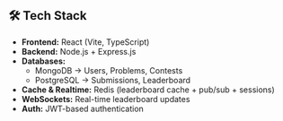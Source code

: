 ## 🛠️ Tech Stack
- **Frontend:** React (Vite, TypeScript)
- **Backend:** Node.js + Express.js
- **Databases:**
  - MongoDB → Users, Problems, Contests
  - PostgreSQL → Submissions, Leaderboard
- **Cache & Realtime:** Redis (leaderboard cache + pub/sub + sessions)
- **WebSockets:** Real-time leaderboard updates
- **Auth:** JWT-based authentication
